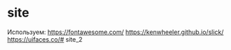 # site

Используем:
https://fontawesome.com/
https://kenwheeler.github.io/slick/
https://uifaces.co/# site_2
